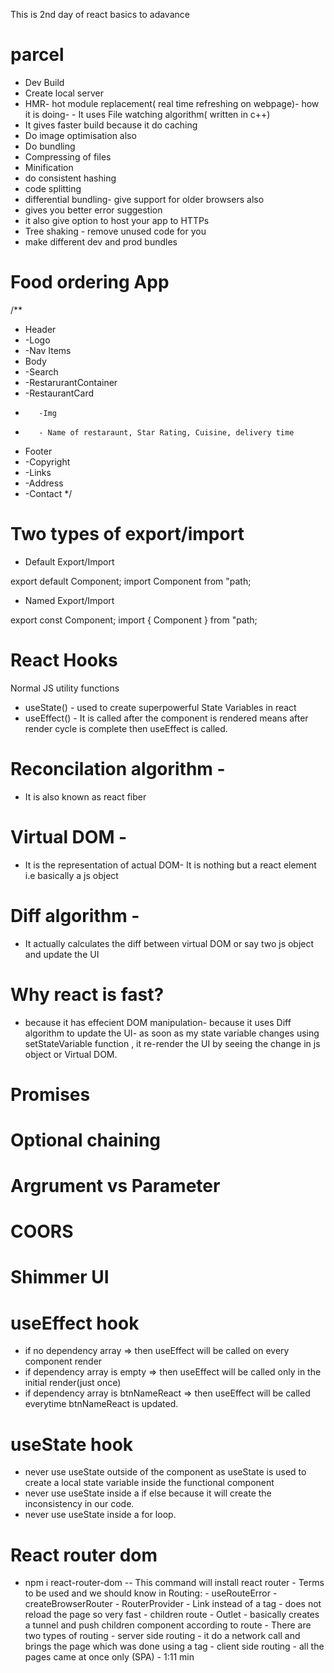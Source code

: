 This is 2nd day of react basics to adavance

# parcel
- Dev Build
- Create local server
- HMR- hot module replacement( real time refreshing on webpage)- how it is doing- 
        - It uses File watching algorithm( written in c++)
- It gives faster build because it do caching
- Do image optimisation also
- Do bundling
- Compressing of files
- Minification
- do consistent hashing
- code splitting
- differential bundling- give support for older browsers also
- gives you better error suggestion
- it also give option to host your app to HTTPs
- Tree shaking - remove unused code for you
- make different dev and prod bundles

# Food ordering App
/**
 * Header
 *  -Logo
 *  -Nav Items
 * Body
 *  -Search
 *  -RestarurantContainer
 *    -RestaurantCard
 *        -Img
 *        - Name of restaraunt, Star Rating, Cuisine, delivery time
 * Footer
 *  -Copyright
 *  -Links
 *  -Address
 *  -Contact
 */

 # Two types of export/import

  - Default Export/Import

  export default Component;
  import Component from "path;

  - Named Export/Import

  export const Component;
  import { Component } from "path;

  # React Hooks

  Normal JS utility functions

  - useState() -  used to create superpowerful State Variables in react
  - useEffect() - It is called after the component is rendered means after render cycle is complete then useEffect is called.


        
  # Reconcilation algorithm - 
  - It is also known as react fiber
  # Virtual DOM - 
  - It is the representation of actual DOM- It is nothing but a react element i.e basically a js object
  # Diff algorithm - 
  - It actually calculates the diff between virtual DOM or say two js object and update the UI 

  # Why react is fast?
  - because it has effecient DOM manipulation- because it uses Diff algorithm to update the UI- as soon as my state variable changes using setStateVariable function , it re-render the UI by seeing the change in js object or Virtual DOM.

  # Promises 
  # Optional chaining
  # Argrument vs Parameter
  # COORS
  # Shimmer UI

  # useEffect hook
  -  if no dependency array => then useEffect will be called on every component render
  -  if dependency array is empty => then useEffect will be called only in the initial render(just once)
  -  if dependency array is btnNameReact => then useEffect will be called everytime btnNameReact is updated.

  # useState hook
  - never use useState outside of the component as useState is used to create a local state variable inside the functional component
  - never use useState inside a if else because it will create the inconsistency in our code.
  - never use useState inside a for loop.

  # React router dom
  - npm i react-router-dom  -- This command will install react router
        - Terms to be used and we should know in Routing:
                -  useRouteError
                -  createBrowserRouter
                -  RouterProvider
                -  Link instead of a tag - does not reload the page so very fast
                -  children route
                -  Outlet - basically creates a tunnel and push children component according to route
        - There are two types of routing
                - server side routing - it do a network call and brings the page which was done using a tag
                - client side routing - all the pages came at once only (SPA)
                - 1:11 min